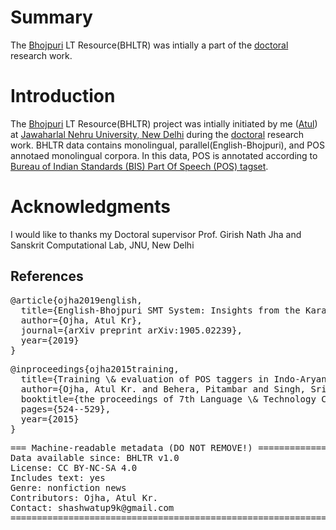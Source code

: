 # Summary

The [Bhojpuri](https://en.wikipedia.org/wiki/Bhojpuri_language) LT Resource(BHLTR) was intially a part of the [doctoral](http://sanskrit.jnu.ac.in/rstudents/phd.jsp) research work.


# Introduction

The [Bhojpuri](https://en.wikipedia.org/wiki/Bhojpuri_language) LT Resource(BHLTR) project was intially initiated by me ([Atul](http://ufal.ms.mff.cuni.cz/atul-kr-ojha)) at [Jawaharlal Nehru University, New Delhi](http://sanskrit.jnu.ac.in/index.jsp) during the [doctoral](http://sanskrit.jnu.ac.in/rstudents/phd.jsp) research work. BHLTR data contains monolingual, parallel(English-Bhojpuri), and POS annotaed monolingual corpora. In this data, POS is annotated  according to [Bureau of Indian Standards (BIS) Part Of Speech (POS) tagset](http://tdil-dc.in/tdildcMain/articles/134692Draft%20POS%20Tag%20standard.pdf).


# Acknowledgments

I would like to thanks my Doctoral supervisor Prof. Girish Nath Jha and Sanskrit Computational Lab, JNU, New Delhi

## References

<pre>
@article{ojha2019english,
  title={English-Bhojpuri SMT System: Insights from the Karaka Model},
  author={Ojha, Atul Kr},
  journal={arXiv preprint arXiv:1905.02239},
  year={2019}
}
</pre>
<pre>
@inproceedings{ojha2015training,
  title={Training \& evaluation of POS taggers in Indo-Aryan languages: a case of Hindi, Odia and Bhojpuri},
  author={Ojha, Atul Kr. and Behera, Pitambar and Singh, Srishti and Jha, Girish N},
  booktitle={the proceedings of 7th Language \& Technology Conference: Human Language Technologies as a Challenge for Computer Science and Linguistics},
  pages={524--529},
  year={2015}
}
</pre>


<pre>
=== Machine-readable metadata (DO NOT REMOVE!) ================================
Data available since: BHLTR v1.0
License: CC BY-NC-SA 4.0
Includes text: yes
Genre: nonfiction news
Contributors: Ojha, Atul Kr.
Contact: shashwatup9k@gmail.com
===============================================================================
</pre>
